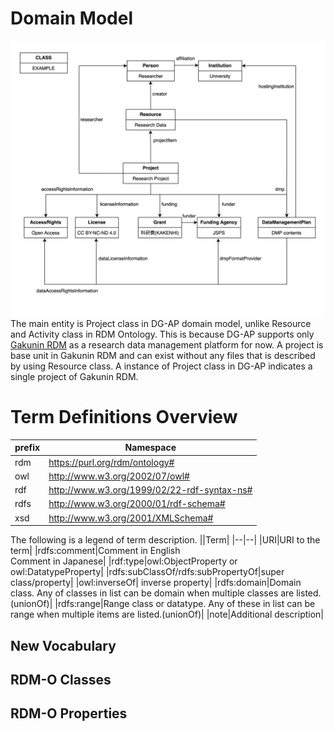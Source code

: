 # Domain Model
![Domain Model](DG_AP_domain_model.png)
The main entity is Project class in DG-AP domain model, unlike Resource and Activity class in RDM Ontology. This is because DG-AP supports only [Gakunin RDM](https://rdm.nii.ac.jp/) as a research data management platform for now. A project is base unit in Gakunin RDM and can exist without any files that is described by using Resource class. A instance of Project class in DG-AP indicates a single project of Gakunin RDM.


# Term Definitions Overview
|prefix|Namespace|
|--|--|
|rdm|https://purl.org/rdm/ontology#|
|owl|http://www.w3.org/2002/07/owl#|
|rdf|http://www.w3.org/1999/02/22-rdf-syntax-ns#|
|rdfs|http://www.w3.org/2000/01/rdf-schema#|
|xsd|http://www.w3.org/2001/XMLSchema#|

The following is a legend of term description.
||Term|
|--|--|
|URI|URI to the term|
|rdfs:comment|Comment in English<br>Comment in Japanese|
|rdf:type|owl:ObjectProperty or owl:DatatypeProperty|
|rdfs:subClassOf/rdfs:subPropertyOf|super class/property|
|owl:inverseOf| inverse property|
|rdfs:domain|Domain class. Any of classes in list can be domain when multiple classes are listed. (unionOf)|
|rdfs:range|Range class or datatype. Any of these in list can be range when multiple items are listed.(unionOf)|
|note|Additional description|

## New Vocabulary

## RDM-O Classes

## RDM-O Properties